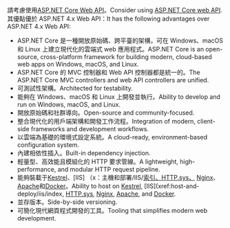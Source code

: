 <span data-ttu-id="d4a5a-101">請考慮使用[ASP.NET Core Web API](/aspnet/core/web-api)。</span><span class="sxs-lookup"><span data-stu-id="d4a5a-101">Consider using [ASP.NET Core web API](/aspnet/core/web-api).</span></span> <span data-ttu-id="d4a5a-102">其優點優於 ASP.NET 4.x Web API：</span><span class="sxs-lookup"><span data-stu-id="d4a5a-102">It has the following advantages over ASP.NET 4.x Web API:</span></span>

* <span data-ttu-id="d4a5a-103">ASP.NET Core 是一種開放原始碼、跨平臺的架構，可在 Windows、macOS 和 Linux 上建立現代化的雲端式 web 應用程式。</span><span class="sxs-lookup"><span data-stu-id="d4a5a-103">ASP.NET Core is an open-source, cross-platform framework for building modern, cloud-based web apps on Windows, macOS, and Linux.</span></span>
* <span data-ttu-id="d4a5a-104">ASP.NET Core 的 MVC 控制器和 Web API 控制器都是統一的。</span><span class="sxs-lookup"><span data-stu-id="d4a5a-104">The ASP.NET Core MVC controllers and web API controllers are unified.</span></span>
* <span data-ttu-id="d4a5a-105">可測試性架構。</span><span class="sxs-lookup"><span data-stu-id="d4a5a-105">Architected for testability.</span></span>
* <span data-ttu-id="d4a5a-106">能夠在 Windows、macOS 和 Linux 上開發並執行。</span><span class="sxs-lookup"><span data-stu-id="d4a5a-106">Ability to develop and run on Windows, macOS, and Linux.</span></span>
* <span data-ttu-id="d4a5a-107">開放原始碼和社群導向。</span><span class="sxs-lookup"><span data-stu-id="d4a5a-107">Open-source and community-focused.</span></span>
* <span data-ttu-id="d4a5a-108">整合現代化的用戶端架構和開發工作流程。</span><span class="sxs-lookup"><span data-stu-id="d4a5a-108">Integration of modern, client-side frameworks and development workflows.</span></span>
* <span data-ttu-id="d4a5a-109">以雲端為基礎的環境式設定系統。</span><span class="sxs-lookup"><span data-stu-id="d4a5a-109">A cloud-ready, environment-based configuration system.</span></span>
* <span data-ttu-id="d4a5a-110">內建相依性插入。</span><span class="sxs-lookup"><span data-stu-id="d4a5a-110">Built-in dependency injection.</span></span>
* <span data-ttu-id="d4a5a-111">輕量型、高效能且模組化的 HTTP 要求管線。</span><span class="sxs-lookup"><span data-stu-id="d4a5a-111">A lightweight, high-performance, and modular HTTP request pipeline.</span></span>
* <span data-ttu-id="d4a5a-112">能夠裝載于[Kestrel](/aspnet/core/fundamentals/servers/kestrel)、[IIS] （x：主機和部署/IIS/[索引、HTTP.sys、](xref:fundamentals/servers/httpsys) [Nginx](xref:host-and-deploy/linux-nginx)、 [Apache](xref:host-and-deploy/linux-apache)和[Docker](xref:host-and-deploy/docker/index)。</span><span class="sxs-lookup"><span data-stu-id="d4a5a-112">Ability to host on [Kestrel](/aspnet/core/fundamentals/servers/kestrel), [IIS](xref:host-and-deploy/iis/index, [HTTP.sys](xref:fundamentals/servers/httpsys), [Nginx](xref:host-and-deploy/linux-nginx), [Apache](xref:host-and-deploy/linux-apache), and [Docker](xref:host-and-deploy/docker/index).</span></span>
* <span data-ttu-id="d4a5a-113">並存版本。</span><span class="sxs-lookup"><span data-stu-id="d4a5a-113">Side-by-side versioning.</span></span>
* <span data-ttu-id="d4a5a-114">可簡化現代網頁程式開發的工具。</span><span class="sxs-lookup"><span data-stu-id="d4a5a-114">Tooling that simplifies modern web development.</span></span>
